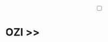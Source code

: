 <!DOCTYPE html>
<html lang="en">
<head>
    <meta charset="UTF-8">
    <meta name="viewport" content="width=device-width, initial-scale=1.0">
    <title>Document</title>
    <link rel="stylesheet" href="LATIHAN.css">
</head>
<body>
    <center>
        <input type="checkbox" name="" id="">
    </center>
    <div></div>
    <marquee direction="right">
        <center>
            <h1>HALLO FAHRURROZI >> </h1>
        </center>
    </marquee>
</body>
</html>
